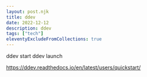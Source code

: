 ```yaml
---
layout: post.njk
title: ddev
date: 2022-12-12
description: ddev
tags: ["tech"]
eleventyExcludeFromCollections: true
---  
```



ddev start
ddev launch

https://ddev.readthedocs.io/en/latest/users/quickstart/



